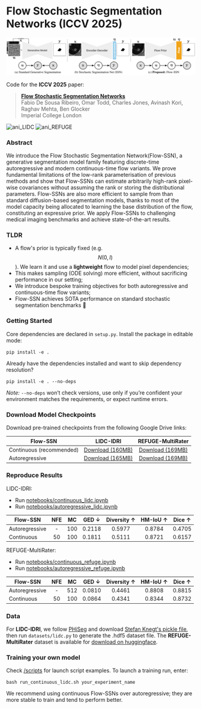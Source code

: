 # Flow Stochastic Segmentation Networks (ICCV 2025)

![figure1](assets/figure1.png)

Code for the **ICCV 2025** paper:

>[**Flow Stochastic Segmentation Networks**](https://arxiv.org/abs/2507.18838)\
>Fabio De Sousa Ribeiro, Omar Todd, Charles Jones, Avinash Kori, Raghav Mehta, Ben Glocker\
Imperial College London

![ani_LIDC](assets/lidc.gif)
![ani_REFUGE](assets/refuge.gif)


### Abstract

We introduce the Flow Stochastic Segmentation Network(Flow-SSN), a generative segmentation model family featuring discrete-time autoregressive and modern continuous-time flow variants. We prove fundamental limitations of the low-rank parameterisation of previous methods and show that Flow-SSNs can estimate arbitrarily high-rank pixel-wise covariances without assuming the rank or storing the distributional parameters. Flow-SSNs are also more efficient to sample from than standard diffusion-based segmentation models, thanks to most of the model capacity being allocated to learning the base distribution of the flow, constituting an expressive prior. We apply Flow-SSNs to challenging medical imaging benchmarks and achieve state-of-the-art results.

### TLDR
 - A flow's prior is typically fixed (e.g. $$N(0, I)$$). We learn it and use a **lightweight** flow to model pixel dependencies;
 - This makes sampling (ODE solving) more efficient, without sacrificing performance in our setting;
 - We introduce bespoke training objectives for both autoregressive and continuous-time flow variants;
 - Flow-SSN achieves SOTA performance on standard stochastic segmentation benchmarks :rocket:

### Getting Started

Core dependencies are declared in `setup.py`. Install the package in editable mode:
```
pip install -e .
```
Already have the dependencies installed and want to skip dependency resolution?

```
pip install -e . --no-deps
```
*Note:* `--no-deps` won’t check versions, use only if you’re confident your environment matches the requirements, or expect runtime errors.

### Download Model Checkpoints

Download pre-trained checkpoints from the following Google Drive links:

| Flow-SSN | LIDC-IDRI | REFUGE-MultiRater |
|----------|:----------:|:----------:|
| Continuous (recommended)    | [Download (160MB)](https://drive.google.com/file/d/1jseipMXHcASEeKEduhgLCLpmB7u364HY/view?usp=sharing)   | [Download (169MB)](https://drive.google.com/file/d/1akmq2t67P4KJxddkmh96m608gOjRS_yc/view?usp=sharing)   |
| Autoregressive    | [Download (165MB)](https://drive.google.com/file/d/1R6wY3h6uT_JXixLqrDa3ZzUFHO5GQBvh/view?usp=sharing)   | [Download (169MB)](https://drive.google.com/file/d/15Za8G2In0Vd_4THFoLxjp4T9TFs4ba1V/view?usp=sharing)   |


### Reproduce Results

LIDC-IDRI:
- Run [notebooks/continuous_lidc.ipynb](notebooks/eval_continuous_lidc.ipynb)
- Run [notebooks/autoregressive_lidc.ipynb](notebooks/eval_autoregressive_lidc.ipynb)

| Flow-SSN |  NFE | MC | GED $\downarrow$ | Diversity $\uparrow$ | HM-IoU $\uparrow$ | Dice $\uparrow$ |
|---------|:-----------------:|:-----------:|:--------:|:--------:|:--------:|:--------:|
| Autoregressive  | - | 100 |0.2118          | 0.5977    | 0.8784 | 0.4705 |
| Continuous   | 50 | 100 |0.1811          | 0.5111    | 0.8721 | 0.6157 |

REFUGE-MultiRater:
- Run [notebooks/continuous_refuge.ipynb](notebooks/eval_continuous_refuge.ipynb)
- Run [notebooks/autoregressive_refuge.ipynb](notebooks/eval_autoregressive_refuge.ipynb)

| Flow-SSN |  NFE | MC | GED $\downarrow$ | Diversity $\uparrow$ | HM-IoU $\uparrow$ | Dice $\uparrow$ |
|---------|:-----------------:|:-----------:|:--------:|:--------:|:--------:|:--------:|
| Autoregressive  | - | 512 |0.0810          | 0.4461    | 0.8808 | 0.8815 |
| Continuous   | 50 | 100 |0.0864          | 0.4341    | 0.8344 | 0.8732 |

### Data

For **LIDC-IDRI**, we follow [PHiSeg](https://github.com/baumgach/PHiSeg-code) and download [Stefan Knegt's pickle file](https://drive.google.com/drive/folders/1xKfKCQo8qa6SAr3u7qWNtQjIphIrvmd5), then run `datasets/lidc.py` to generate the .hdf5 dataset file.
The **REFUGE-MultiRater** dataset is available for [download on huggingface](https://huggingface.co/datasets/realslimman/REFUGE-MultiRater).

### Training your own model

Check [/scripts](/scripts) for launch script examples. To launch a training run, enter:
```
bash run_continuous_lidc.sh your_experiment_name
```
We recommend using continuous Flow-SSNs over autoregressive; they are more stable to train and tend to perform better.
